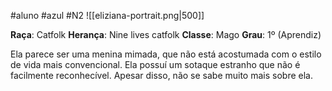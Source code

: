 #aluno #azul #N2
![[eliziana-portrait.png|500]]

**Raça**: Catfolk
**Herança**: Nine lives catfolk
**Classe**: Mago
**Grau**: 1º (Aprendiz)

Ela parece ser uma menina mimada, que não está acostumada com o estilo de vida mais convencional. Ela possuí um sotaque estranho que não é facilmente reconhecível. Apesar disso, não se sabe muito mais sobre ela.